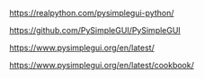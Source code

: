 
https://realpython.com/pysimplegui-python/

https://github.com/PySimpleGUI/PySimpleGUI

https://www.pysimplegui.org/en/latest/

https://www.pysimplegui.org/en/latest/cookbook/